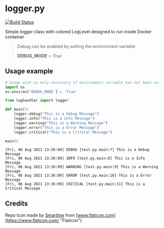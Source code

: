 # logger.py

[![Build Status](https://drone.pyas.de/api/badges/Kim/logger.py/status.svg)](https://drone.pyas.de/Kim/logger.py)

Simple logger class with colored LogLevel designed to run inside Docker container 

> Debug can be enabled by setting the environment variable
> 
> **DEBUG_MODE** = *True*

## Usage example
```python
# Usage with os only necessary if environment variable has not been set before (e.g. outside Docker)
import os
os.environ['DEBUG_MODE'] = 'True'

from loghandler import logger

def main():
    logger.debug("This is a Debug Message")
    logger.info("This is a Info Message")
    logger.warning("This is a Warning Message")
    logger.error("This is a Error Message")
    logger.critical("This is a Critical Message")

main()
```

```
[Fri, 06 Aug 2021 13:36:09] DEBUG [test.py.main:7] This is a Debug Message
[Fri, 06 Aug 2021 13:36:09] INFO [test.py.main:8] This is a Info Message
[Fri, 06 Aug 2021 13:36:09] WARNING [test.py.main:9] This is a Warning Message
[Fri, 06 Aug 2021 13:36:09] ERROR [test.py.main:10] This is a Error Message
[Fri, 06 Aug 2021 13:36:09] CRITICAL [test.py.main:11] This is a Critical Message
```

## Credits
Repo Icon made by [Smartline](https://www.flaticon.com/authors/smartline "Smartline") from [www.flaticon.com](https://www.flaticon.com/ "Flaticon")